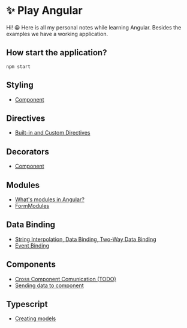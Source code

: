 # ✨ Play Angular

Hi! :grinning: Here is all my personal notes while learning Angular. Besides the examples we have a working application.


## How start the application?

```
npm start
```


## Styling
 - [Component](README/componentDecorator.md)

## Directives
 - [Built-in and Custom Directives](README/directives.md)

## Decorators
 - [Component](README/componentDecorator.md)

## Modules
 - [What's modules in Angular?](README/modules.md)
 - [FormModules](README/formsModule.md)

## Data Binding
- [String Interpolation, Data Binding, Two-Way Data Binding](README/dataBinding.md#string-interpolation)
- [Event Binding](README/dataBinding.md#event-binding)


## Components
- [Cross Component Comunication (TODO)]()
- [Sending data to component](README/components.md#sending-data-to-component)

## Typescript
 - [Creating models](README/typescript.md#creating-models)
